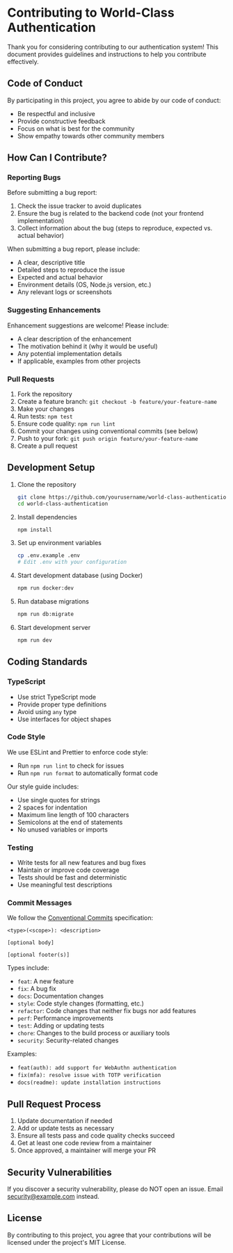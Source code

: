 # Contributing to World-Class Authentication

Thank you for considering contributing to our authentication system! This document provides guidelines and instructions to help you contribute effectively.

## Code of Conduct

By participating in this project, you agree to abide by our code of conduct:

- Be respectful and inclusive
- Provide constructive feedback
- Focus on what is best for the community
- Show empathy towards other community members

## How Can I Contribute?

### Reporting Bugs

Before submitting a bug report:

1. Check the issue tracker to avoid duplicates
2. Ensure the bug is related to the backend code (not your frontend implementation)
3. Collect information about the bug (steps to reproduce, expected vs. actual behavior)

When submitting a bug report, please include:

- A clear, descriptive title
- Detailed steps to reproduce the issue
- Expected and actual behavior
- Environment details (OS, Node.js version, etc.)
- Any relevant logs or screenshots

### Suggesting Enhancements

Enhancement suggestions are welcome! Please include:

- A clear description of the enhancement
- The motivation behind it (why it would be useful)
- Any potential implementation details
- If applicable, examples from other projects

### Pull Requests

1. Fork the repository
2. Create a feature branch: `git checkout -b feature/your-feature-name`
3. Make your changes
4. Run tests: `npm test`
5. Ensure code quality: `npm run lint`
6. Commit your changes using conventional commits (see below)
7. Push to your fork: `git push origin feature/your-feature-name`
8. Create a pull request

## Development Setup

1. Clone the repository

   ```bash
   git clone https://github.com/yourusername/world-class-authentication.git
   cd world-class-authentication
   ```

2. Install dependencies

   ```bash
   npm install
   ```

3. Set up environment variables

   ```bash
   cp .env.example .env
   # Edit .env with your configuration
   ```

4. Start development database (using Docker)

   ```bash
   npm run docker:dev
   ```

5. Run database migrations

   ```bash
   npm run db:migrate
   ```

6. Start development server
   ```bash
   npm run dev
   ```

## Coding Standards

### TypeScript

- Use strict TypeScript mode
- Provide proper type definitions
- Avoid using `any` type
- Use interfaces for object shapes

### Code Style

We use ESLint and Prettier to enforce code style:

- Run `npm run lint` to check for issues
- Run `npm run format` to automatically format code

Our style guide includes:

- Use single quotes for strings
- 2 spaces for indentation
- Maximum line length of 100 characters
- Semicolons at the end of statements
- No unused variables or imports

### Testing

- Write tests for all new features and bug fixes
- Maintain or improve code coverage
- Tests should be fast and deterministic
- Use meaningful test descriptions

### Commit Messages

We follow the [Conventional Commits](https://www.conventionalcommits.org/) specification:

```
<type>(<scope>): <description>

[optional body]

[optional footer(s)]
```

Types include:

- `feat`: A new feature
- `fix`: A bug fix
- `docs`: Documentation changes
- `style`: Code style changes (formatting, etc.)
- `refactor`: Code changes that neither fix bugs nor add features
- `perf`: Performance improvements
- `test`: Adding or updating tests
- `chore`: Changes to the build process or auxiliary tools
- `security`: Security-related changes

Examples:

- `feat(auth): add support for WebAuthn authentication`
- `fix(mfa): resolve issue with TOTP verification`
- `docs(readme): update installation instructions`

## Pull Request Process

1. Update documentation if needed
2. Add or update tests as necessary
3. Ensure all tests pass and code quality checks succeed
4. Get at least one code review from a maintainer
5. Once approved, a maintainer will merge your PR

## Security Vulnerabilities

If you discover a security vulnerability, please do NOT open an issue. Email security@example.com instead.

## License

By contributing to this project, you agree that your contributions will be licensed under the project's MIT License.
